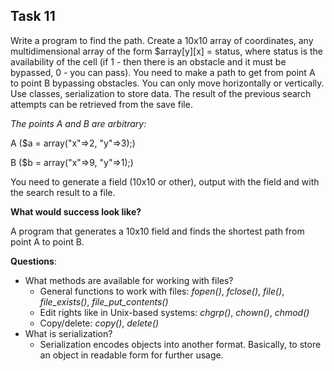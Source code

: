 ## **Task 11**

Write a program to find the path. Create a 10x10 array of coordinates, any multidimensional array of the form $array[y][x] = status, where status is the availability of the cell (if 1 - then there is an obstacle and it must be bypassed, 0 - you can pass). You need to make a path to get from point A to point B bypassing obstacles. You can only move horizontally or vertically. Use classes, serialization to store data. The result of the previous search attempts can be retrieved from the save file.

*The points A and B are arbitrary:*

A ($a = array("x"=>2, "y"=>3);)

B ($b = array("x"=>9, "y"=>1);)

You need to generate a field (10x10 or other), output with the field and with the search result to a file.

**What would success look like?**

A program that generates a 10x10 field and finds the shortest path from point A to point B.

**Questions**: 
- What methods are available for working with files? 
  - General functions to work with files: *fopen()*, *fclose()*, *file()*, *file_exists()*, *file_put_contents()*
  - Edit rights like in Unix-based systems: *chgrp()*, *chown()*, *chmod()* 
  - Copy/delete: *copy()*, *delete()*
- What is serialization?
  - Serialization encodes objects into another format. Basically, to store an object in readable form for further usage. 
